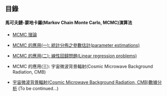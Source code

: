 ## 目錄

#### 馬可夫鏈-蒙地卡羅(Markov Chain Monte Carlo, MCMC)演算法

- [MCMC 理論](https://nbviewer.jupyter.org/github/yeh8211TK/DataScience/blob/master/MCMC/Markov_Chain_Monte_Carlo%20(MCMC).ipynb)

- [MCMC 的應用(一): 統計分佈之參數估計(parameter estimations)](https://nbviewer.jupyter.org/github/yeh8211TK/DataScience/blob/master/MCMC/MCMC_Sunspots.ipynb)

- [MCMC 的應用(二): 線性回歸問題(Linear regression problems)](https://nbviewer.jupyter.org/github/yeh8211TK/DataScience/blob/master/MCMC/MCMC_LR.ipynb)

- MCMC 的應用(三): 宇宙微波背景輻射(Cosmic Microwave Background Radiation, CMB)

- [宇宙微波背景輻射(Cosmic Microwave Background Radiation, CMB)數據分析](https://nbviewer.jupyter.org/github/yeh8211TK/DataScience/blob/master/MCMC/CMB_data_analysis.ipynb) (To be continued...)
